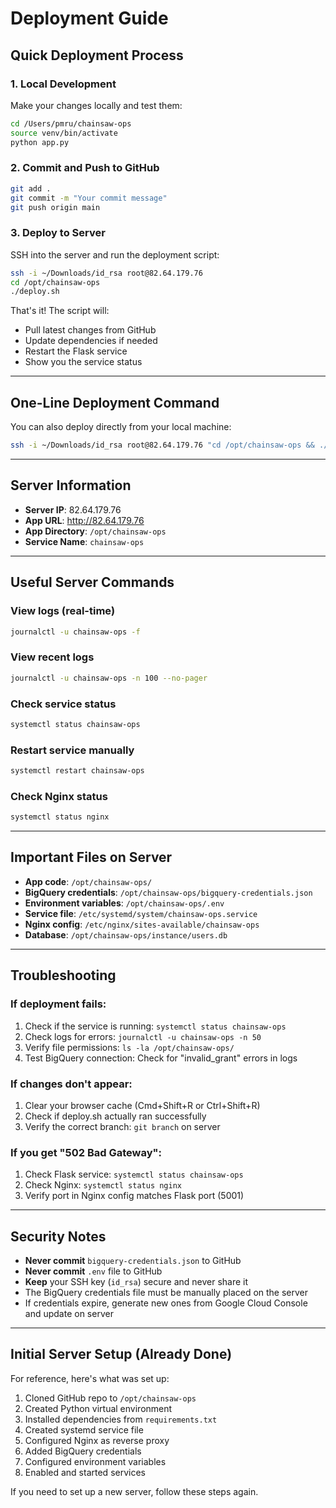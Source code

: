 # Deployment Guide

## Quick Deployment Process

### 1. Local Development
Make your changes locally and test them:
```bash
cd /Users/pmru/chainsaw-ops
source venv/bin/activate
python app.py
```

### 2. Commit and Push to GitHub
```bash
git add .
git commit -m "Your commit message"
git push origin main
```

### 3. Deploy to Server
SSH into the server and run the deployment script:
```bash
ssh -i ~/Downloads/id_rsa root@82.64.179.76
cd /opt/chainsaw-ops
./deploy.sh
```

That's it! The script will:
- Pull latest changes from GitHub
- Update dependencies if needed
- Restart the Flask service
- Show you the service status

---

## One-Line Deployment Command

You can also deploy directly from your local machine:
```bash
ssh -i ~/Downloads/id_rsa root@82.64.179.76 "cd /opt/chainsaw-ops && ./deploy.sh"
```

---

## Server Information

- **Server IP**: 82.64.179.76
- **App URL**: http://82.64.179.76
- **App Directory**: `/opt/chainsaw-ops`
- **Service Name**: `chainsaw-ops`

---

## Useful Server Commands

### View logs (real-time)
```bash
journalctl -u chainsaw-ops -f
```

### View recent logs
```bash
journalctl -u chainsaw-ops -n 100 --no-pager
```

### Check service status
```bash
systemctl status chainsaw-ops
```

### Restart service manually
```bash
systemctl restart chainsaw-ops
```

### Check Nginx status
```bash
systemctl status nginx
```

---

## Important Files on Server

- **App code**: `/opt/chainsaw-ops/`
- **BigQuery credentials**: `/opt/chainsaw-ops/bigquery-credentials.json`
- **Environment variables**: `/opt/chainsaw-ops/.env`
- **Service file**: `/etc/systemd/system/chainsaw-ops.service`
- **Nginx config**: `/etc/nginx/sites-available/chainsaw-ops`
- **Database**: `/opt/chainsaw-ops/instance/users.db`

---

## Troubleshooting

### If deployment fails:
1. Check if the service is running: `systemctl status chainsaw-ops`
2. Check logs for errors: `journalctl -u chainsaw-ops -n 50`
3. Verify file permissions: `ls -la /opt/chainsaw-ops/`
4. Test BigQuery connection: Check for "invalid_grant" errors in logs

### If changes don't appear:
1. Clear your browser cache (Cmd+Shift+R or Ctrl+Shift+R)
2. Check if deploy.sh actually ran successfully
3. Verify the correct branch: `git branch` on server

### If you get "502 Bad Gateway":
1. Check Flask service: `systemctl status chainsaw-ops`
2. Check Nginx: `systemctl status nginx`
3. Verify port in Nginx config matches Flask port (5001)

---

## Security Notes

- **Never commit** `bigquery-credentials.json` to GitHub
- **Never commit** `.env` file to GitHub  
- **Keep** your SSH key (`id_rsa`) secure and never share it
- The BigQuery credentials file must be manually placed on the server
- If credentials expire, generate new ones from Google Cloud Console and update on server

---

## Initial Server Setup (Already Done)

For reference, here's what was set up:

1. Cloned GitHub repo to `/opt/chainsaw-ops`
2. Created Python virtual environment
3. Installed dependencies from `requirements.txt`
4. Created systemd service file
5. Configured Nginx as reverse proxy
6. Added BigQuery credentials
7. Configured environment variables
8. Enabled and started services

If you need to set up a new server, follow these steps again.

